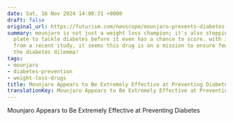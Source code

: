 ```yaml
---
date: Sat, 16 Nov 2024 14:00:31 +0000
draft: false
original_url: https://futurism.com/neoscope/mounjaro-prevents-diabetes-study
summary: mounjaro is not just a weight loss champion; it's also stepping up to the
  plate to tackle diabetes before it even has a chance to score. with impressive results
  from a recent study, it seems this drug is on a mission to ensure fewer people face
  the diabetes dilemma!
tags:
- mounjaro
- diabetes-prevention
- weight-loss-drugs
title: Mounjaro Appears to Be Extremely Effective at Preventing Diabetes
translationKey: Mounjaro Appears to Be Extremely Effective at Preventing Diabetes
---
```


Mounjaro Appears to Be Extremely Effective at Preventing Diabetes